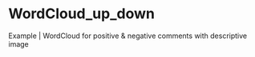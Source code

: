 # WordCloud_up_down
Example | WordCloud for positive &amp; negative comments with descriptive image
